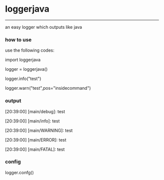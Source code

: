 # loggerjava

---
an easy logger which outputs like java
### how to use

use the following codes:

import loggerjava

logger = loggerjava()

logger.info("test")

logger.warn("test",pos="insidecommand")

### output
[20:39:00] [main/debug]: test

[20:39:00] [main/info]: test

[20:39:00] [main/WARNING]: test

[20:39:00] [main/ERROR]: test

[20:39:00] [main/FATAL]: test

### config

logger.confg()